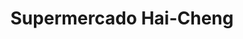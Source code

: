 ---
title: "Supermercado Hai-Cheng"
url: /ciudad-autonoma-de-buenos-aires/supermercado-hai-cheng/
shop: Supermarkt
---